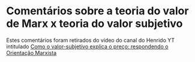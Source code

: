 # Comentários sobre a teoria do valor de Marx x teoria do valor subjetivo

Estes comentários foram retirados do vídeo do canal do Henrido YT intitulado
[Como o valor-subjetivo explica o preço: respondendo o Orientação Marxista](https://www.youtube.com/watch?v=yzsS5DA9iy0)


